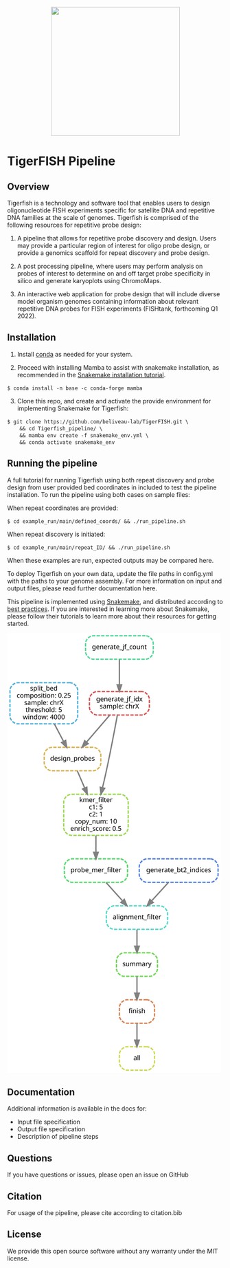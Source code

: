 
<p align="center">
  <img width="300" height="300" src="https://user-images.githubusercontent.com/46250421/132409143-8072bc08-c21f-407d-bc58-9019701a0c7f.png">
</p>

# TigerFISH Pipeline

## Overview

Tigerfish is a technology and software tool that enables users to design oligonucleotide FISH experiments specific for satellite DNA and repetitive DNA families at the scale of genomes. Tigerfish is comprised of the following resources for repetitive probe design:

1. A pipeline that allows for repetitive probe discovery and design. Users may provide a particular region of interest for oligo probe design, or provide a genomics scaffold for repeat discovery and probe design.

2. A post processing pipeline, where users may perform analysis on probes of interest to determine on and off target probe specificity in silico and generate karyoplots using ChromoMaps.

3. An interactive web application for probe design that will include diverse model organism genomes containing information about relevant repetitive DNA probes for FISH experiments (FISHtank, forthcoming Q1 2022).  

## Installation

1. Install [conda](https://docs.conda.io/en/latest/miniconda.html) as needed for your system.

2. Proceed with installing Mamba to assist with snakemake installation, as recommended in the [Snakemake installation tutorial](https://snakemake.readthedocs.io/en/stable/getting_started/installation.html#installation-via-conda-mamba).

```
$ conda install -n base -c conda-forge mamba
```

3. Clone this repo, and create and activate the provide environment for implementing Snakemake for Tigerfish:

```
$ git clone https://github.com/beliveau-lab/TigerFISH.git \
    && cd Tigerfish_pipeline/ \
    && mamba env create -f snakemake_env.yml \
    && conda activate snakemake_env
```

## Running the pipeline

A full tutorial for running Tigerfish using both repeat discovery and probe design from user provided bed coordinates in included to test the pipeline installation. To run the pipeline using both cases on sample files:

When repeat coordinates are provided:

```
$ cd example_run/main/defined_coords/ && ./run_pipeline.sh
```

When repeat discovery is initiated:

```
$ cd example_run/main/repeat_ID/ && ./run_pipeline.sh
```

When these examples are run, expected outputs may be compared here.

To deploy Tigerfish on your own data,  update the file paths in config.yml with the paths to your genome assembly. For more information on input and output files, please read further documentation here.

This pipeline is implemented using [Snakemake](https://snakemake.readthedocs.io/en/stable/index.html), and distributed according to [best practices](https://snakemake.readthedocs.io/en/stable/snakefiles/deployment.html). If you are interested in learning more about Snakemake, please follow their tutorials to learn more about their resources for getting started. 

![Tigerfish Pipeline](docs/img/defined_coords_pipeline.svg)

## Documentation

Additional information is available in the docs for:

* Input file specification
* Output file specification
* Description of pipeline steps

## Questions

If you have questions or issues, please open an issue on GitHub

## Citation

For usage of the pipeline, please cite according to citation.bib

## License

We provide this open source software without any warranty under the MIT license.

